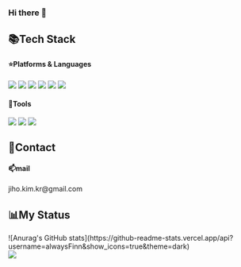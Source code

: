 ### Hi there 👋

<h2>📚Tech Stack</h2>
<div id="languages">
	<h4>⭐Platforms & Languages</h4>
	<img src="https://img.shields.io/badge/Bootstrap-7952B3?style=flat&logo=Bootstrap&logoColor=white" />
	<img src="https://img.shields.io/badge/Java-007396?style=flat&logo=Java&logoColor=white" />
	<img src="https://img.shields.io/badge/JavaScript-F7DF1E?style=flat&logo=JavaScript&logoColor=white" />
	<img src="https://img.shields.io/badge/Spring-6DB33F?style=flat&logo=Spring&logoColor=white" />
	<img src="https://img.shields.io/badge/PostgreSQL-4169E1?style=flat&logo=PostgreSQL&logoColor=white" />
	<img src="https://img.shields.io/badge/jQuery-0769AD?style=flat&logo=jQuery&logoColor=white" />
	
</div>

<div id="tools">
	<h4>🔨Tools</h4>
	<img src="https://img.shields.io/badge/Visual Studio-5C2D91?style=flat&logo=Visual Studio&logoColor=white" />
	<img src="https://img.shields.io/badge/Apache Tomcat-F8DC75?style=flat&logo=Apache Tomcat&logoColor=white" />
	<img src="https://img.shields.io/badge/Eclipse IDE-2C2255?style=flat&logo=Eclipse IDE&logoColor=white" />

</div>

<h2>🔌Contact</h2>
<div id="contact">
	<h4>📫mail</h4>
	jiho.kim.kr@gmail.com
</div>

<h2>📊My Status</h2>
<div id="api">
![Anurag's GitHub stats](https://github-readme-stats.vercel.app/api?username=alwaysFinn&show_icons=true&theme=dark)<br>
<img src="https://github-readme-stats.vercel.app/api/top-langs/?username=alwaysFinn&layout=dark"><br>
</div>
